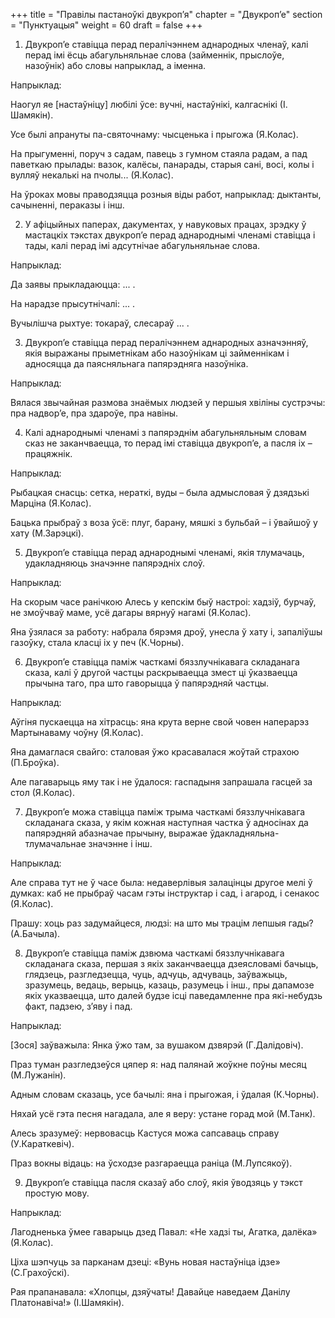 +++
title = "Правілы пастаноўкі двукроп’я"
chapter = "Двукроп’е"
section = "Пунктуацыя"
weight = 60
draft = false
+++

1. Двукроп’е ставіцца перад пералічэннем аднародных членаў, калі перад імі ёсць абагульняльнае слова (займеннік, прыслоўе, назоўнік) або словы напрыклад, а іменна.

 

Напрыклад:

Наогул яе [настаўніцу] любілі ўсе: вучні, настаўнікі, калгаснікі (І. Шамякін).

Усе былі апрануты па-святочнаму: чысценька і прыгожа (Я.Колас).

На прыгуменні, поруч з садам, павець з гумном стаяла радам, а пад паветкаю прылады: вазок, калёсы, панарады, старыя сані, восі, колы і вулляў некалькі на пчолы... (Я.Колас).

На ўроках мовы праводзяцца розныя віды работ, напрыклад: дыктанты, сачыненні, пераказы і інш.

 

2. У афіцыйных паперах, дакументах, у навуковых працах, зрэдку ў мастацкіх тэкстах двукроп’е перад аднароднымі членамі ставіцца і тады, калі перад імі адсутнічае абагульняльнае слова.

 

Напрыклад:

Да заявы прыкладаюцца: ... .

На нарадзе прысутнічалі: ... .

Вучылішча рыхтуе: токараў, слесараў ... .

 

3. Двукроп’е ставіцца перад пералічэннем аднародных азначэнняў, якія выражаны прыметнікам або назоўнікам ці займеннікам і адносяцца да паясняльнага папярэдняга назоўніка.

 

Напрыклад:

Вялася звычайная размова знаёмых людзей у першыя хвіліны сустрэчы: пра надвор’е, пра здароўе, пра навіны.

 

4. Калі аднароднымі членамі з папярэднім абагульняльным словам сказ не заканчваецца, то перад імі ставіцца двукроп’е, а пасля іх – працяжнік.

 

Напрыклад:

Рыбацкая снасць: сетка, нераткі, вуды – была адмысловая ў дзядзькі Марціна (Я.Колас).

Бацька прыбраў з воза ўсё: плуг, барану, мяшкі з бульбай – і ўвайшоў у хату (М.Зарэцкі).

 

5. Двукроп’е ставіцца перад аднароднымі членамі, якія тлумачаць, удакладняюць значэнне папярэдніх слоў.

 

Напрыклад:

На скорым часе ранічкою Алесь у кепскім быў настроі: хадзіў, бурчаў, не змоўчваў маме, усё дагары вярнуў нагамі (Я.Колас).

Яна ўзялася за работу: набрала бярэмя дроў, унесла ў хату і, запаліўшы газоўку, стала класці іх у печ (К.Чорны).

 

6. Двукроп’е ставіцца паміж часткамі бяззлучнікавага складанага сказа, калі ў другой частцы раскрываецца змест ці ўказваецца прычына таго, пра што гаворыцца ў папярэдняй частцы.

 

Напрыклад:

Аўгіня пускаецца на хітрасць: яна крута верне свой човен наперарэз Мартынаваму чоўну (Я.Колас).

Яна дамаглася свайго: сталовая ўжо красавалася жоўтай страхою (П.Броўка).

Але пагаварыць яму так і не ўдалося: гаспадыня запрашала гасцей за стол (Я.Колас).

 

7. Двукроп’е можа ставіцца паміж трыма часткамі бяззлучнікавага складанага сказа, у якім кожная наступная частка ў адносінах да папярэдняй абазначае прычыну, выражае ўдакладняльна-тлумачальнае значэнне і інш.

 

Напрыклад:

Але справа тут не ў часе была: недаверлівыя залацінцы другое мелі ў думках: каб не прыбраў часам гэты інструктар і сад, і агарод, і сенакос (Я.Колас).

Прашу: хоць раз задумайцеся, людзі: на што мы трацім лепшыя гады? (А.Бачыла).

 

8. Двукроп’е ставіцца паміж дзвюма часткамі бяззлучнікавага складанага сказа, першая з якіх заканчваецца дзеясловамі бачыць, глядзець, разгледзецца, чуць, адчуць, адчуваць, заўважыць, зразумець, ведаць, верыць, казаць, разумець і інш., пры дапамозе якіх указваецца, што далей будзе ісці паведамленне пра які-небудзь факт, падзею, з’яву і пад.

 

Напрыклад:

[Зося] заўважыла: Янка ўжо там, за вушаком дзвярэй (Г.Далідовіч).

Праз туман разгледзеўся цяпер я: над палянай жоўкне поўны месяц (М.Лужанін).

Адным словам сказаць, усе бачылі: яна і прыгожая, і ўдалая (К.Чорны).

Няхай усё гэта песня нагадала, але я веру: устане горад мой (М.Танк).

Алесь зразумеў: нервовасць Кастуся можа сапсаваць справу (У.Караткевіч).

Праз вокны відаць: на ўсходзе разгараецца раніца (М.Лупсякоў).

 

9. Двукроп’е ставіцца пасля сказаў або слоў, якія ўводзяць у тэкст простую мову.

 

Напрыклад:

Лагодненька ўмее гаварыць дзед Павал: «Не хадзі ты, Агатка, далёка» (Я.Колас).

Ціха шэпчуць за парканам дзеці: «Вунь новая настаўніца ідзе» (С.Грахоўскі).

Рая прапанавала: «Хлопцы, дзяўчаты! Давайце наведаем Данілу Платонавіча!» (І.Шамякін).